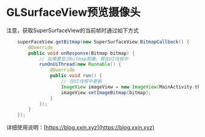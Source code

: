 
GLSurfaceView预览摄像头
=====================

注意，获取SuperSurfaceView的当前帧时通过如下方式
```java
    superFaceView.getBitmap(new SuperSurfaceView.BitmapCallback() {
        @Override
        public void onResponse(Bitmap bitmap) {
            // 如果要显示bitmap图像。需在UI线程中
            runOnUiThread(new Runnable() {
                @Override
                public void run() {
                    // 在UI线程中更新
                    ImageView imageView = new ImageView(MainActivity.this);
                    imageView.setImageBitmap(bitmap);
                }
            });
        }
    });
```

详细使用说明：[https://blog.xxin.xyz](https://blog.xxin.xyz)

